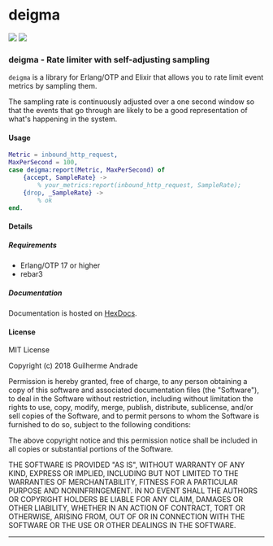 # deigma

[![](https://img.shields.io/hexpm/v/deigma.svg?style=flat)](https://hex.pm/packages/deigma)
[![](https://travis-ci.org/g-andrade/deigma.png?branch=master)](https://travis-ci.org/g-andrade/deigma)

### <span id="deigma_-_Rate_limiter_with_self-adjusting_sampling">deigma - Rate limiter with self-adjusting sampling</span>

`deigma` is a library for Erlang/OTP and Elixir that allows you to rate
limit event metrics by sampling them.

The sampling rate is continuously adjusted over a one second window so
that the events that go through are likely to be a good representation
of what's happening in the system.

#### <span id="Usage">Usage</span>

``` erlang
Metric = inbound_http_request,
MaxPerSecond = 100,
case deigma:report(Metric, MaxPerSecond) of
    {accept, SampleRate} ->
        % your_metrics:report(inbound_http_request, SampleRate);
    {drop, _SampleRate} ->
        % ok
end.
```

#### <span id="Details">Details</span>

##### <span id="Requirements">Requirements</span>

  - Erlang/OTP 17 or higher
  - rebar3

##### <span id="Documentation">Documentation</span>

Documentation is hosted on [HexDocs](https://hexdocs.pm/deigma/).

#### <span id="License">License</span>

MIT License

Copyright (c) 2018 Guilherme Andrade

Permission is hereby granted, free of charge, to any person obtaining a
copy of this software and associated documentation files (the
"Software"), to deal in the Software without restriction, including
without limitation the rights to use, copy, modify, merge, publish,
distribute, sublicense, and/or sell copies of the Software, and to
permit persons to whom the Software is furnished to do so, subject to
the following conditions:

The above copyright notice and this permission notice shall be included
in all copies or substantial portions of the Software.

THE SOFTWARE IS PROVIDED "AS IS", WITHOUT WARRANTY OF ANY KIND, EXPRESS
OR IMPLIED, INCLUDING BUT NOT LIMITED TO THE WARRANTIES OF
MERCHANTABILITY, FITNESS FOR A PARTICULAR PURPOSE AND NONINFRINGEMENT.
IN NO EVENT SHALL THE AUTHORS OR COPYRIGHT HOLDERS BE LIABLE FOR ANY
CLAIM, DAMAGES OR OTHER LIABILITY, WHETHER IN AN ACTION OF CONTRACT,
TORT OR OTHERWISE, ARISING FROM, OUT OF OR IN CONNECTION WITH THE
SOFTWARE OR THE USE OR OTHER DEALINGS IN THE
SOFTWARE.

-----

